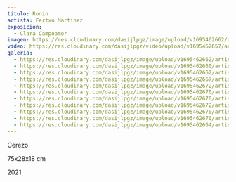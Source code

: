 ```yaml
---
titulo: Ronin
artista: Fertxu Martínez
exposicion:
  - Clara Campoamor
imagen: https://res.cloudinary.com/dasijlpgz/image/upload/v1695462662/artistas/Fertxu%20Mart%C3%ADnez/Ronin/P1060919.jpg
video: https://res.cloudinary.com/dasijlpgz/video/upload/v1695462657/artistas/Fertxu%20Mart%C3%ADnez/Ronin/Sin_t%C3%ADtulo-4.mp4
galeria:
  - https://res.cloudinary.com/dasijlpgz/image/upload/v1695462662/artistas/Fertxu%20Mart%C3%ADnez/Ronin/P1060919.jpg
  - https://res.cloudinary.com/dasijlpgz/image/upload/v1695462660/artistas/Fertxu%20Mart%C3%ADnez/Ronin/P1060918.jpg
  - https://res.cloudinary.com/dasijlpgz/image/upload/v1695462662/artistas/Fertxu%20Mart%C3%ADnez/Ronin/P1060923.jpg
  - https://res.cloudinary.com/dasijlpgz/image/upload/v1695462667/artistas/Fertxu%20Mart%C3%ADnez/Ronin/P1060934.jpg
  - https://res.cloudinary.com/dasijlpgz/image/upload/v1695462672/artistas/Fertxu%20Mart%C3%ADnez/Ronin/P1060924.jpg
  - https://res.cloudinary.com/dasijlpgz/image/upload/v1695462670/artistas/Fertxu%20Mart%C3%ADnez/Ronin/P1060927.jpg
  - https://res.cloudinary.com/dasijlpgz/image/upload/v1695462670/artistas/Fertxu%20Mart%C3%ADnez/Ronin/P1060926.jpg
  - https://res.cloudinary.com/dasijlpgz/image/upload/v1695462672/artistas/Fertxu%20Mart%C3%ADnez/Ronin/P1060921.jpg
  - https://res.cloudinary.com/dasijlpgz/image/upload/v1695462670/artistas/Fertxu%20Mart%C3%ADnez/Ronin/P1060931.jpg
  - https://res.cloudinary.com/dasijlpgz/image/upload/v1695462670/artistas/Fertxu%20Mart%C3%ADnez/Ronin/P1060935.jpg
  - https://res.cloudinary.com/dasijlpgz/image/upload/v1695462664/artistas/Fertxu%20Mart%C3%ADnez/Ronin/P1060928.jpg
---
```


C﻿erezo

75x28x18 cm

2﻿021
